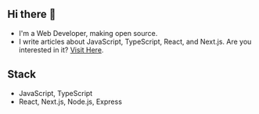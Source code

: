 ## Hi there 👋
- I'm a Web Developer, making open source.
- I write articles about JavaScript, TypeScript, React, and Next.js. Are you interested in it? [Visit Here](https://medium.com/@vectordxdy).

## Stack
- JavaScript, TypeScript
- React, Next.js, Node.js, Express

